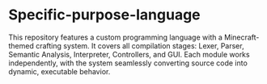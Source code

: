 # Specific-purpose-language
This repository features a custom programming language with a Minecraft-themed crafting system. It covers all compilation stages: Lexer, Parser, Semantic Analysis, Interpreter, Controllers, and GUI. Each module works independently, with the system seamlessly converting source code into dynamic, executable behavior.
